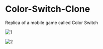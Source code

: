 # Color-Switch-Clone
 Replica of a mobile game called Color Switch

![1](https://user-images.githubusercontent.com/70104628/125406510-5a25dc00-e3d2-11eb-9705-fd3f24722464.JPG)

![2](https://user-images.githubusercontent.com/70104628/125406696-8c373e00-e3d2-11eb-80a7-692a341fff50.JPG)

